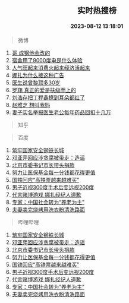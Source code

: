 <div align="center"><h2>实时热搜榜</h2><h4>2023-08-12 13:18:01</h4></div>

> 微博  

1. [哥 成钢他会改的](https://s.weibo.com/weibo?q=%E5%93%A5%20%E6%88%90%E9%92%A2%E4%BB%96%E4%BC%9A%E6%94%B9%E7%9A%84&t=31&band_rank=1&Refer=top)<br />
2. [宿舍用了9000度电是什么体验](https://s.weibo.com/weibo?q=%23%E5%AE%BF%E8%88%8D%E7%94%A8%E4%BA%869000%E5%BA%A6%E7%94%B5%E6%98%AF%E4%BB%80%E4%B9%88%E4%BD%93%E9%AA%8C%23&t=31&band_rank=2&Refer=top)<br />
3. [人气旺起来消费火起来经济活起来](https://s.weibo.com/weibo?q=%23%E4%BA%BA%E6%B0%94%E6%97%BA%E8%B5%B7%E6%9D%A5%E6%B6%88%E8%B4%B9%E7%81%AB%E8%B5%B7%E6%9D%A5%E7%BB%8F%E6%B5%8E%E6%B4%BB%E8%B5%B7%E6%9D%A5%23&t=31&band_rank=3&Refer=top)<br />
4. [娜扎为什么接这种广告](https://s.weibo.com/weibo?q=%E5%A8%9C%E6%89%8E%E4%B8%BA%E4%BB%80%E4%B9%88%E6%8E%A5%E8%BF%99%E7%A7%8D%E5%B9%BF%E5%91%8A&t=31&band_rank=4&Refer=top)<br />
5. [医生说曾黎顶多30岁](https://s.weibo.com/weibo?q=%23%E5%8C%BB%E7%94%9F%E8%AF%B4%E6%9B%BE%E9%BB%8E%E9%A1%B6%E5%A4%9A30%E5%B2%81%23&t=31&band_rank=5&Refer=top)<br />
6. [罗翔 真正的爱是扶级而上的](https://s.weibo.com/weibo?q=%E7%BD%97%E7%BF%94%20%E7%9C%9F%E6%AD%A3%E7%9A%84%E7%88%B1%E6%98%AF%E6%89%B6%E7%BA%A7%E8%80%8C%E4%B8%8A%E7%9A%84&t=31&band_rank=6&Refer=top)<br />
7. [刘浩存把丁程鑫撩到耳朵都红了](https://s.weibo.com/weibo?q=%23%E5%88%98%E6%B5%A9%E5%AD%98%E6%8A%8A%E4%B8%81%E7%A8%8B%E9%91%AB%E6%92%A9%E5%88%B0%E8%80%B3%E6%9C%B5%E9%83%BD%E7%BA%A2%E4%BA%86%23&t=31&band_rank=7&Refer=top)<br />
8. [赵雅芝 想叫我妈](https://s.weibo.com/weibo?q=%E8%B5%B5%E9%9B%85%E8%8A%9D%20%E6%83%B3%E5%8F%AB%E6%88%91%E5%A6%88&t=31&band_rank=8&Refer=top)<br />
9. [妻子实名举报医生老公每年药品回扣十几万](https://s.weibo.com/weibo?q=%23%E5%A6%BB%E5%AD%90%E5%AE%9E%E5%90%8D%E4%B8%BE%E6%8A%A5%E5%8C%BB%E7%94%9F%E8%80%81%E5%85%AC%E6%AF%8F%E5%B9%B4%E8%8D%AF%E5%93%81%E5%9B%9E%E6%89%A3%E5%8D%81%E5%87%A0%E4%B8%87%23&t=31&band_rank=9&Refer=top)<br />

> 知乎  


> 百度  

1. [筑牢国家安全钢铁长城](https://www.baidu.com/s?wd=%E7%AD%91%E7%89%A2%E5%9B%BD%E5%AE%B6%E5%AE%89%E5%85%A8%E9%92%A2%E9%93%81%E9%95%BF%E5%9F%8E&sa=fyb_news&rsv_dl=fyb_news)<br />
2. [邓亚萍回应涉贪腐被带走：造谣](https://www.baidu.com/s?wd=%E9%82%93%E4%BA%9A%E8%90%8D%E5%9B%9E%E5%BA%94%E6%B6%89%E8%B4%AA%E8%85%90%E8%A2%AB%E5%B8%A6%E8%B5%B0%EF%BC%9A%E9%80%A0%E8%B0%A3&sa=fyb_news&rsv_dl=fyb_news)<br />
3. [北京市委书记市长带头捐款](https://www.baidu.com/s?wd=%E5%8C%97%E4%BA%AC%E5%B8%82%E5%A7%94%E4%B9%A6%E8%AE%B0%E5%B8%82%E9%95%BF%E5%B8%A6%E5%A4%B4%E6%8D%90%E6%AC%BE&sa=fyb_news&rsv_dl=fyb_news)<br />
4. [努力让医保基金每一分钱都花得更值](https://www.baidu.com/s?wd=%E5%8A%AA%E5%8A%9B%E8%AE%A9%E5%8C%BB%E4%BF%9D%E5%9F%BA%E9%87%91%E6%AF%8F%E4%B8%80%E5%88%86%E9%92%B1%E9%83%BD%E8%8A%B1%E5%BE%97%E6%9B%B4%E5%80%BC&sa=fyb_news&rsv_dl=fyb_news)<br />
5. [国铁回应“高铁票越来越难买”](https://www.baidu.com/s?wd=%E5%9B%BD%E9%93%81%E5%9B%9E%E5%BA%94%E2%80%9C%E9%AB%98%E9%93%81%E7%A5%A8%E8%B6%8A%E6%9D%A5%E8%B6%8A%E9%9A%BE%E4%B9%B0%E2%80%9D&sa=fyb_news&rsv_dl=fyb_news)<br />
6. [男子近视300度手术后变远视200度](https://www.baidu.com/s?wd=%E7%94%B7%E5%AD%90%E8%BF%91%E8%A7%86300%E5%BA%A6%E6%89%8B%E6%9C%AF%E5%90%8E%E5%8F%98%E8%BF%9C%E8%A7%86200%E5%BA%A6&sa=fyb_news&rsv_dl=fyb_news)<br />
7. [代言赌博游戏 娜扎经纪人道歉](https://www.baidu.com/s?wd=%E4%BB%A3%E8%A8%80%E8%B5%8C%E5%8D%9A%E6%B8%B8%E6%88%8F+%E5%A8%9C%E6%89%8E%E7%BB%8F%E7%BA%AA%E4%BA%BA%E9%81%93%E6%AD%89&sa=fyb_news&rsv_dl=fyb_news)<br />
8. [专家：中国社会转为“养老为主”](https://www.baidu.com/s?wd=%E4%B8%93%E5%AE%B6%EF%BC%9A%E4%B8%AD%E5%9B%BD%E7%A4%BE%E4%BC%9A%E8%BD%AC%E4%B8%BA%E2%80%9C%E5%85%BB%E8%80%81%E4%B8%BA%E4%B8%BB%E2%80%9D&sa=fyb_news&rsv_dl=fyb_news)<br />
9. [夫妻卖完烧烤用洗衣粉清洗路面](https://www.baidu.com/s?wd=%E5%A4%AB%E5%A6%BB%E5%8D%96%E5%AE%8C%E7%83%A7%E7%83%A4%E7%94%A8%E6%B4%97%E8%A1%A3%E7%B2%89%E6%B8%85%E6%B4%97%E8%B7%AF%E9%9D%A2&sa=fyb_news&rsv_dl=fyb_news)<br />

> 哔哩哔哩  

1. [筑牢国家安全钢铁长城](https://www.baidu.com/s?wd=%E7%AD%91%E7%89%A2%E5%9B%BD%E5%AE%B6%E5%AE%89%E5%85%A8%E9%92%A2%E9%93%81%E9%95%BF%E5%9F%8E&sa=fyb_news&rsv_dl=fyb_news)<br />
2. [邓亚萍回应涉贪腐被带走：造谣](https://www.baidu.com/s?wd=%E9%82%93%E4%BA%9A%E8%90%8D%E5%9B%9E%E5%BA%94%E6%B6%89%E8%B4%AA%E8%85%90%E8%A2%AB%E5%B8%A6%E8%B5%B0%EF%BC%9A%E9%80%A0%E8%B0%A3&sa=fyb_news&rsv_dl=fyb_news)<br />
3. [北京市委书记市长带头捐款](https://www.baidu.com/s?wd=%E5%8C%97%E4%BA%AC%E5%B8%82%E5%A7%94%E4%B9%A6%E8%AE%B0%E5%B8%82%E9%95%BF%E5%B8%A6%E5%A4%B4%E6%8D%90%E6%AC%BE&sa=fyb_news&rsv_dl=fyb_news)<br />
4. [努力让医保基金每一分钱都花得更值](https://www.baidu.com/s?wd=%E5%8A%AA%E5%8A%9B%E8%AE%A9%E5%8C%BB%E4%BF%9D%E5%9F%BA%E9%87%91%E6%AF%8F%E4%B8%80%E5%88%86%E9%92%B1%E9%83%BD%E8%8A%B1%E5%BE%97%E6%9B%B4%E5%80%BC&sa=fyb_news&rsv_dl=fyb_news)<br />
5. [国铁回应“高铁票越来越难买”](https://www.baidu.com/s?wd=%E5%9B%BD%E9%93%81%E5%9B%9E%E5%BA%94%E2%80%9C%E9%AB%98%E9%93%81%E7%A5%A8%E8%B6%8A%E6%9D%A5%E8%B6%8A%E9%9A%BE%E4%B9%B0%E2%80%9D&sa=fyb_news&rsv_dl=fyb_news)<br />
6. [男子近视300度手术后变远视200度](https://www.baidu.com/s?wd=%E7%94%B7%E5%AD%90%E8%BF%91%E8%A7%86300%E5%BA%A6%E6%89%8B%E6%9C%AF%E5%90%8E%E5%8F%98%E8%BF%9C%E8%A7%86200%E5%BA%A6&sa=fyb_news&rsv_dl=fyb_news)<br />
7. [代言赌博游戏 娜扎经纪人道歉](https://www.baidu.com/s?wd=%E4%BB%A3%E8%A8%80%E8%B5%8C%E5%8D%9A%E6%B8%B8%E6%88%8F+%E5%A8%9C%E6%89%8E%E7%BB%8F%E7%BA%AA%E4%BA%BA%E9%81%93%E6%AD%89&sa=fyb_news&rsv_dl=fyb_news)<br />
8. [专家：中国社会转为“养老为主”](https://www.baidu.com/s?wd=%E4%B8%93%E5%AE%B6%EF%BC%9A%E4%B8%AD%E5%9B%BD%E7%A4%BE%E4%BC%9A%E8%BD%AC%E4%B8%BA%E2%80%9C%E5%85%BB%E8%80%81%E4%B8%BA%E4%B8%BB%E2%80%9D&sa=fyb_news&rsv_dl=fyb_news)<br />
9. [夫妻卖完烧烤用洗衣粉清洗路面](https://www.baidu.com/s?wd=%E5%A4%AB%E5%A6%BB%E5%8D%96%E5%AE%8C%E7%83%A7%E7%83%A4%E7%94%A8%E6%B4%97%E8%A1%A3%E7%B2%89%E6%B8%85%E6%B4%97%E8%B7%AF%E9%9D%A2&sa=fyb_news&rsv_dl=fyb_news)<br />
